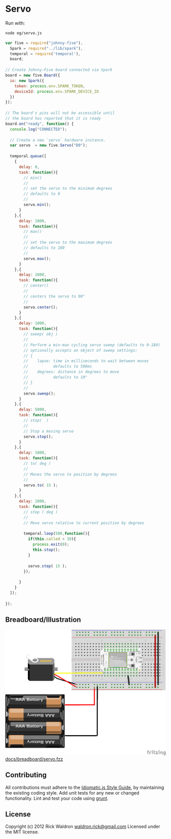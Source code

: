# Servo

Run with:
``` bash
node eg/servo.js
```


``` javascript
var five = require("johnny-five"),
  Spark = require("../lib/spark"),
  temporal = require('temporal'),
  board;

// Create Johnny-Five board connected via Spark
board = new five.Board({
  io: new Spark({
    token: process.env.SPARK_TOKEN,
    deviceId: process.env.SPARK_DEVICE_ID
  })
});

// The board's pins will not be accessible until
// the board has reported that it is ready
board.on("ready", function() {
  console.log("CONNECTED");

  // Create a new `servo` hardware instance.
  var servo  = new five.Servo("D0");

  temporal.queue([
    {
      delay: 0,
      task: function(){
        // min()
        //
        // set the servo to the minimum degrees
        // defaults to 0
        //
        servo.min();
      }
    },{
      delay: 1000,
      task: function(){
        // max()
        //
        // set the servo to the maximum degrees
        // defaults to 180
        //
        servo.max();
      }
    },{
      delay: 1000,
      task: function(){
        // center()
        //
        // centers the servo to 90°
        //
        servo.center();
      }
    },{
      delay: 1000,
      task: function(){
        // sweep( obj )
        //
        // Perform a min-max cycling servo sweep (defaults to 0-180)
        // optionally accepts an object of sweep settings:
        // {
        //    lapse: time in milliseconds to wait between moves
        //           defaults to 500ms
        //    degrees: distance in degrees to move
        //           defaults to 10°
        // }
        //
        servo.sweep();
      }
    },{
      delay: 5000,
      task: function(){
        // stop(  )
        //
        // Stop a moving servo
        servo.stop();
      }
    },{
      delay: 1000,
      task: function(){
        // to( deg )
        //
        // Moves the servo to position by degrees
        //
        servo.to( 15 );
      }
    },{
      delay: 1000,
      task: function(){
        // step ( deg )
        //
        // Move servo relative to current position by degrees

        temporal.loop(500,function(){
          if(this.called > 10){
            process.exit(0);
            this.stop();
          }

          servo.step( 15 );
        });
        
      }
    }
  ]);

});
```


## Breadboard/Illustration


![docs/breadboard/servo.png](breadboard/servo.png)
[docs/breadboard/servo.fzz](breadboard/servo.fzz)




## Contributing
All contributions must adhere to the [Idiomatic.js Style Guide](https://github.com/rwldrn/idiomatic.js),
by maintaining the existing coding style. Add unit tests for any new or changed functionality. Lint and test your code using [grunt](https://github.com/cowboy/grunt).

## License
Copyright (c) 2012 Rick Waldron <waldron.rick@gmail.com>
Licensed under the MIT license.
